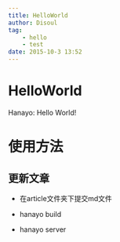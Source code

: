 ```yaml
---
title: HelloWorld
author: Disoul
tag:
    - hello
    - test
date: 2015-10-3 13:52
---
```


# HelloWorld

Hanayo: Hello World!

# 使用方法

## 更新文章

* 在article文件夹下提交md文件

* hanayo build

* hanayo server
